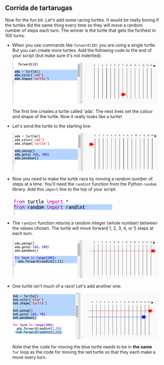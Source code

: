 ## Corrida de tartarugas

Now for the fun bit. Let's add some racing turtles. It would be really boring if the turtles did the same thing every time so they will move a random number of steps each turn. The winner is the turtle that gets the furthest in 100 turns.

+ When you use commands like `forward(20)` you are using a single turtle. But you can create more turtles. Add the following code to the end of your script (but make sure it's not indented):
    
    ![screenshot](images/race-red.png)
    
    The first line creates a turtle called 'ada'. The next lines set the colour and shape of the turtle. Now it really looks like a turtle!

+ Let's send the turtle to the starting line:
    
    ![screenshot](images/race-start.png)

+ Now you need to make the turtle race by moving a random number of steps at a time. You'll need the `randint` function from the Python `random` library. Add this `import` line to the top of your script:
    
    ![screenshot](images/race-randint.png)

+ The `randint` function returns a random integer (whole number) between the values chosen. The turtle will move forward 1, 2, 3, 4, or 5 steps at each turn.
    
    ![screenshot](images/race-random.png)

+ One turtle isn't much of a race! Let's add another one:
    
    ![screenshot](images/race-blue.png)
    
    Note that the code for moving the blue turtle needs to be in **the same** `for` loop as the code for moving the red turtle so that they each make a move every turn.
